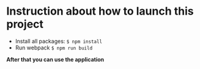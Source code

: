 # Instruction about how to launch this project

* Install all packages:
`$ npm install`
* Run webpack
`$ npm run build`

**After that you can use the application**

